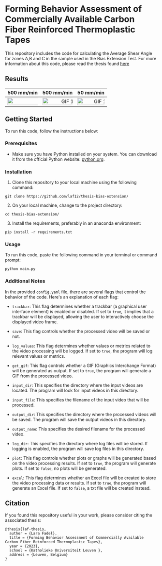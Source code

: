 # Forming Behavior Assessment of Commercially Available Carbon Fiber Reinforced Thermoplastic Tapes

This repository includes the code for calculating the Average Shear Angle for zones A,B and C in the sample used in the Bias Extension Test.
For more information about this code, please read the thesis found [here](soon)

## Results

500 mm/min | 500 mm/min | 50 mm/min
:--: | :--: | :--:
<img src="github_viz/500_245C_1.gif" alt="GIF 1" width="300%"> | <img src="github_viz/500_245C_2.gif" alt="GIF 1" width="150%"> | <img src="github_viz/50_245C.gif" alt="GIF 1" width="150%">


## Getting Started

To run this code, follow the instructions below:


### Prerequisites

- Make sure you have Python installed on your system. You can download it from the official Python website: [python.org](https://www.python.org/).

### Installation
1. Clone this repository to your local machine using the following command:
```
git clone https://github.com/laf12/thesis-bias-extension/
```
2. On your local machine, change to the project directory:
```
cd thesis-bias-extension/
```
3. Install the requirements, preferably in an anaconda environment:
```
pip install -r requirements.txt
```

### Usage

To run this code, paste the following command in your terminal or command prompt:
```
python main.py
```

### Additional Notes

In the provided `config.yaml` file, there are several flags that control the behavior of the code. Here's an explanation of each flag:

- `trackbar`: This flag determines whether a trackbar (a graphical user interface element) is enabled or disabled. If set to `true`, it implies that a trackbar will be displayed, allowing the user to interactively choose the displayed video frame. 

- `save`: This flag controls whether the processed video will be saved or not.

- `log_values`: This flag determines whether values or metrics related to the video processing will be logged. If set to `true`, the program will log relevant values or metrics.

- `get_gif`: This flag controls whether a GIF (Graphics Interchange Format) will be generated as output. If set to `true`, the program will generate a GIF from the processed video.

- `input_dir`: This specifies the directory where the input videos are located. The program will look for input videos in this directory.

- `input_file`: This specifies the filename of the input video that will be processed.

- `output_dir`: This specifies the directory where the processed videos will be saved. The program will save the output videos in this directory.

- `output_name`: This specifies the desired filename for the processed video.

- `log_dir`: This specifies the directory where log files will be stored. If logging is enabled, the program will save log files in this directory.

- `plot`: This flag controls whether plots or graphs will be generated based on the video processing results. If set to `true`, the program will generate plots. If set to `false`, no plots will be generated.

- `excel`: This flag determines whether an Excel file will be created to store the video processing data or results. If set to `true`, the program will generate an Excel file. If set to `false`, a txt file will be created instead.

## Citation

If you found this repository useful in your work, please consider citing the associated thesis:

```
@thesis{laf-thesis,
  author = {Lara Fadel},
  title = {Forming Behavior Assessment of Commercially Available Carbon Fiber Reinforced Thermoplastic Tapes},
  year = {2023},
  school = {Katholieke Universiteit Leuven },
  address = {Leuven, Belgium}
}
```


